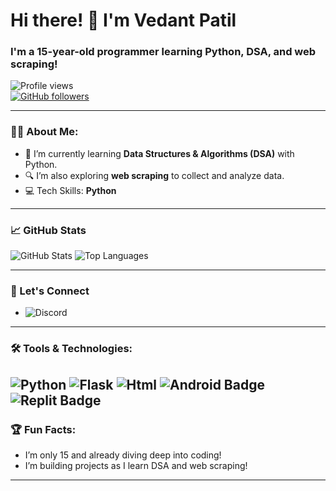 # Hi there! 👋 I'm Vedant Patil 

### I'm a 15-year-old programmer learning Python, DSA, and web scraping!

![Profile views](https://komarev.com/ghpvc/?username=Vedant0109&color=blue)  
[![GitHub followers](https://img.shields.io/github/followers/Vedant0109?label=Follow&style=social)](https://github.com/Vedant0109)

---

### 👨‍💻 About Me:
- 🌱 I’m currently learning **Data Structures & Algorithms (DSA)** with Python.
- 🔍 I’m also exploring **web scraping** to collect and analyze data.
- 💻 Tech Skills: **Python**

---

### 📈 GitHub Stats
![GitHub Stats](https://github-readme-stats.vercel.app/api?username=Vedant0109&show_icons=true&theme=radical)
![Top Languages](https://github-readme-stats.vercel.app/api/top-langs/?username=Vedant0109&layout=compact&theme=radical)

---

### 🔗 Let's Connect
- ![Discord](https://img.shields.io/badge/Discord-vedant__0109-7289DA?style=flat&logo=discord&logoColor=white)

---

### 🛠️ Tools & Technologies:
![Python](https://img.shields.io/badge/-Python-blue?style=flat&logo=python&logoColor=white)
![Flask](https://img.shields.io/badge/-Flask-black?style=flat&logo=flask&logoColor=white)
![Html](https://img.shields.io/badge/HTML5-%23E34F26?style=for-the-badge&logo=html5&logoColor=white)
![Android Badge](https://img.shields.io/badge/Android-%2300C853?style=for-the-badge&logo=android&logoColor=white)
![Replit Badge](https://img.shields.io/badge/Replit-%230D1117?style=for-the-badge&logo=replit&logoColor=white)
---

### 🏆 Fun Facts:
- I’m only 15 and already diving deep into coding!
- I’m building projects as I learn DSA and web scraping!

---
